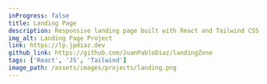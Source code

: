 ```yaml
---
inProgress: false
title: Landing Page
description: Responsive landing page built with React and Tailwind CSS.
img_alt: Landing Page Project
link: https://lp.jpdiaz.dev
github_link: https://github.com/JuanPabloDiaz/landingZone
tags: ['React', 'JS', 'Tailwind']
image_path: /assets/images/projects/landing.png
---
```

